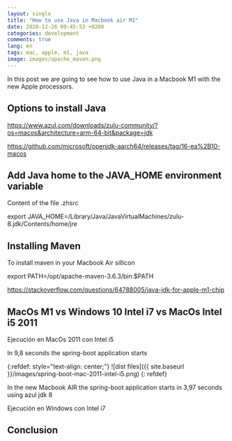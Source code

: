 ```yaml
---
layout: single
title: "How to use Java in Macbook air M1"
date: 2020-12-26 09:45:53 +0200
categories: development
comments: true
lang: en
tags: mac, apple, m1, java
image: images/apache_maven.png
---
```


In this post we are going to see how to use Java in a Macbook M1 with the new Apple processors.

Options to install Java
--------------------------
https://www.azul.com/downloads/zulu-community/?os=macos&architecture=arm-64-bit&package=jdk

https://github.com/microsoft/openjdk-aarch64/releases/tag/16-ea%2B10-macos

Add Java home to the JAVA_HOME environment variable
-----------------------------------------------------
Content of the file .zhsrc

export JAVA_HOME=/Library/Java/JavaVirtualMachines/zulu-8.jdk/Contents/home/jre

Installing Maven
----------------------------
To install maven in your Macbook Air sillicon

export PATH=/opt/apache-maven-3.6.3/bin:$PATH

https://stackoverflow.com/questions/64788005/java-jdk-for-apple-m1-chip

MacOs M1 vs Windows 10 Intel i7 vs MacOs Intel i5 2011 
--------------------------------------------------------

Ejecución en MacOs 2011 con Intel i5

In 9,8 seconds the spring-boot application starts

{:refdef: style="text-align: center;"}
![dist files]({{ site.baseurl }}/images/spring-boot-mac-2011-intel-i5.png)
{: refdef}

In the new Macbook AIR the spring-boot application starts in 3,97 seconds using azul jdk 8

Ejecución en Windows con Intel i7

Conclusion
--------------
